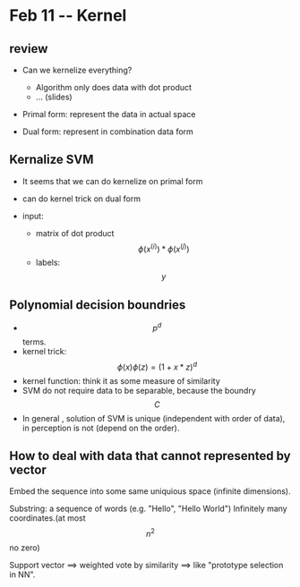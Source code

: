 # Feb 11 -- Kernel

## review
* Can we kernelize everything?
    * Algorithm only does data with dot product
    * ... (slides)


* Primal form: represent the data in actual space
* Dual form: represent in combination data form


## Kernalize SVM
* It seems that we can do kernelize on primal form
* can do kernel trick on dual form

* input:
    * matrix of dot product $$\phi(x^{(i)})*\phi(x^{(j)})$$
    * labels: $$y$$

## Polynomial decision boundries

* $$p^d$$ terms.
* kernel trick: $$\phi(x)\phi(z) = (1+x*z)^d$$
* kernel function: think it as some measure of similarity
* SVM do not require data to be separable, because the boundry $$C$$
* In general , solution of SVM is unique (independent with order of data), in perception is not (depend on the order).


## How to deal with data that cannot represented by vector

Embed the sequence into some same uniquious space (infinite dimensions).

Substring: a sequence of words (e.g. "Hello", "Hello World")
Infinitely many coordinates.(at most $$n^2$$ no zero)

Support vector ==> weighted vote by similarity ==> like "prototype selection in NN".





